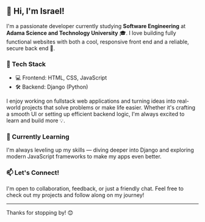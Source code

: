 ## 👋 Hi, I'm Israel!

I'm a passionate developer currently studying **Software Engineering** at **Adama Science and Technology University** 🎓.
I love building fully functional websites with both a cool, responsive front end and a reliable, secure back end 🔧.

### 🚀 Tech Stack
- 💻 Frontend: HTML, CSS, JavaScript
- 🛠️ Backend: Django (Python)

I enjoy working on fullstack web applications and turning ideas into real-world projects that solve problems or make life easier.
Whether it's crafting a smooth UI or setting up efficient backend logic, I'm always excited to learn and build more 💡.

### 🌱 Currently Learning
I'm always leveling up my skills — diving deeper into Django and exploring modern JavaScript frameworks to make my apps even better.

### 📫 Let's Connect!
I'm open to collaboration, feedback, or just a friendly chat. Feel free to check out my projects and follow along on my journey!

---

Thanks for stopping by! 😊
